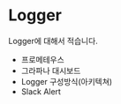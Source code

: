 Logger
====================================

Logger에 대해서 적습니다.



- 프로메테우스
- 그라파나 대시보드
- Logger 구성방식(아키텍쳐)
- Slack Alert